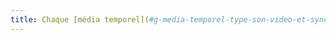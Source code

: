 ```yaml
---
title: Chaque [média temporel](#g-media-temporel-type-son-video-et-synchronise) pré-enregistré a-t-il, si nécessaire, une [transcription textuelle](#g-transcription-textuelle-media-temporel) ou une [audiodescription](#g-audiodescription-synchronisee-media-temporel) (hors cas particuliers) ?
---
```

